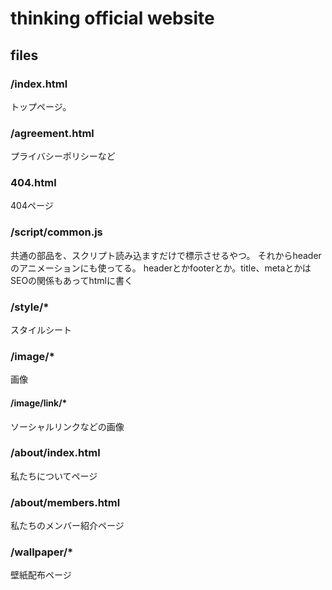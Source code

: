 # thinking official website

## files

### /index.html

トップページ。

### /agreement.html

プライバシーポリシーなど

### 404.html

404ページ

### /script/common.js

共通の部品を、スクリプト読み込ますだけで標示させるやつ。
それからheaderのアニメーションにも使ってる。
headerとかfooterとか。title、metaとかはSEOの関係もあってhtmlに書く

### /style/*

スタイルシート

### /image/*

画像

#### /image/link/*

ソーシャルリンクなどの画像

### /about/index.html

私たちについてページ

### /about/members.html

私たちのメンバー紹介ページ

### /wallpaper/*

壁紙配布ページ


